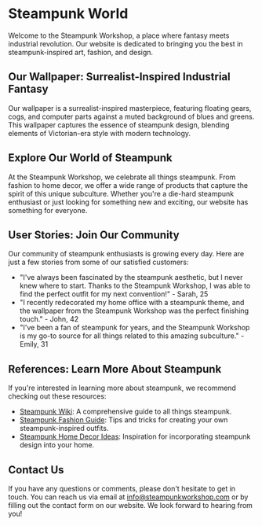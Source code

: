 <!--font:Lobster-->

# Steampunk World

Welcome to the Steampunk Workshop, a place where fantasy meets industrial revolution. Our website is dedicated to bringing you the best in steampunk-inspired art, fashion, and design. 

## Our Wallpaper: Surrealist-Inspired Industrial Fantasy

Our wallpaper is a surrealist-inspired masterpiece, featuring floating gears, cogs, and computer parts against a muted background of blues and greens. This wallpaper captures the essence of steampunk design, blending elements of Victorian-era style with modern technology.

## Explore Our World of Steampunk

At the Steampunk Workshop, we celebrate all things steampunk. From fashion to home decor, we offer a wide range of products that capture the spirit of this unique subculture. Whether you're a die-hard steampunk enthusiast or just looking for something new and exciting, our website has something for everyone.

## User Stories: Join Our Community

Our community of steampunk enthusiasts is growing every day. Here are just a few stories from some of our satisfied customers:

- "I've always been fascinated by the steampunk aesthetic, but I never knew where to start. Thanks to the Steampunk Workshop, I was able to find the perfect outfit for my next convention!" - Sarah, 25
- "I recently redecorated my home office with a steampunk theme, and the wallpaper from the Steampunk Workshop was the perfect finishing touch." - John, 42
- "I've been a fan of steampunk for years, and the Steampunk Workshop is my go-to source for all things related to this amazing subculture." - Emily, 31

## References: Learn More About Steampunk

If you're interested in learning more about steampunk, we recommend checking out these resources:

- [Steampunk Wiki](#): A comprehensive guide to all things steampunk.
- [Steampunk Fashion Guide](#): Tips and tricks for creating your own steampunk-inspired outfits.
- [Steampunk Home Decor Ideas](#): Inspiration for incorporating steampunk design into your home.

## Contact Us

If you have any questions or comments, please don't hesitate to get in touch. You can reach us via email at info@steampunkworkshop.com or by filling out the contact form on our website. We look forward to hearing from you!

<!--

Write me content for website with wallpaper which alt text is:

"A surrealist-inspired wallpaper with floating objects such as gears, cogs, and computer parts, against a background of muted colors."

The name/title of the page should not be 1:1 copy of the alt text but rather a real content of the website which is using this wallpaper.

- Use markdown format 
- Start with heading
- Heading should be short and concise
- The content should look like a real website 
- The website should not be about the wallpaper, wallpaper is just a related background
- Heading should be contain work "wallpaper" or "background"
- Include real sections like references, contact, user stories, etc. use things relevant to the page purpose.
- Feel free to use structure like headings, bullets, numbering, blockquotes, paragraphs, horizontal lines, etc.
- You can use formatting like bold or _italic_
- You can include UTF-8 emojis
- Links should be only #hash anchors (and you can refer to the document itself)
- Do not include images


---


# The Steampunk Workshop: A World of Industrial Fantasy

Welcome to the Steampunk Workshop, a place where fantasy meets industrial revolution. Our website is dedicated to bringing you the best in steampunk-inspired art, fashion, and design. 

## Our Wallpaper: Surrealist-Inspired Industrial Fantasy

Our wallpaper is a surrealist-inspired masterpiece, featuring floating gears, cogs, and computer parts against a muted background of blues and greens. This wallpaper captures the essence of steampunk design, blending elements of Victorian-era style with modern technology.

## Explore Our World of Steampunk

At the Steampunk Workshop, we celebrate all things steampunk. From fashion to home decor, we offer a wide range of products that capture the spirit of this unique subculture. Whether you're a die-hard steampunk enthusiast or just looking for something new and exciting, our website has something for everyone.

## User Stories: Join Our Community

Our community of steampunk enthusiasts is growing every day. Here are just a few stories from some of our satisfied customers:

- "I've always been fascinated by the steampunk aesthetic, but I never knew where to start. Thanks to the Steampunk Workshop, I was able to find the perfect outfit for my next convention!" - Sarah, 25
- "I recently redecorated my home office with a steampunk theme, and the wallpaper from the Steampunk Workshop was the perfect finishing touch." - John, 42
- "I've been a fan of steampunk for years, and the Steampunk Workshop is my go-to source for all things related to this amazing subculture." - Emily, 31

## References: Learn More About Steampunk

If you're interested in learning more about steampunk, we recommend checking out these resources:

- [Steampunk Wiki](#): A comprehensive guide to all things steampunk.
- [Steampunk Fashion Guide](#): Tips and tricks for creating your own steampunk-inspired outfits.
- [Steampunk Home Decor Ideas](#): Inspiration for incorporating steampunk design into your home.

## Contact Us

If you have any questions or comments, please don't hesitate to get in touch. You can reach us via email at info@steampunkworkshop.com or by filling out the contact form on our website. We look forward to hearing from you!

-->
